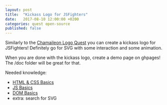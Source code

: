 ```yaml
---
layout: post
title:  "Kickass Logo for JSFighters"
date:   2017-08-10 12:00:00 +0200
categories: quest open-source
published: false
---
```


Similarly to the [Chamaileon Logo Quest](/quest/open-source/2017/08/18/chamaileon-logo.html) you can create a kickass logo for JSFighters! Definitely go for SVG with some interaction and some animation.

When you are done with the kickass logo, create a demo page on ghpages! The /doc folder will be great for that.


Needed knowledge:

 - [HTML & CSS Basics][html-css]
 - [JS Basics][js-basics]
 - [DOM Basics][dom-basics]
 - extra: search for SVG


[html-css]: /knowledge-base/#the-basics-of-html--css
[templating-langs]: /knowledge-base/#templating-languages--blogs
[js-basics]: /knowledge-base/#js-basics
[dom-basics]: /knowledge-base/#javascript--the-dom---the-basics